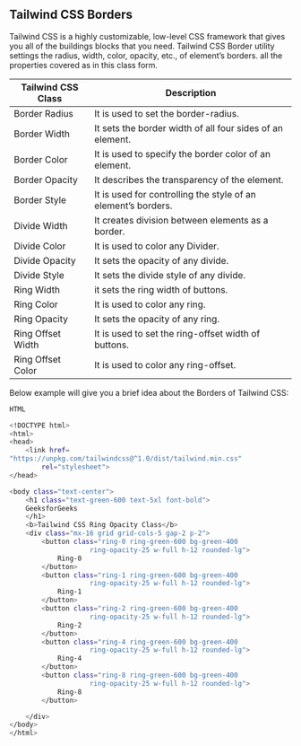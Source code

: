 ## Tailwind CSS Borders

Tailwind CSS is a highly customizable, low-level CSS framework that gives you all of the buildings blocks that you need. Tailwind CSS Border utility settings the radius, width, color, opacity, etc., of element’s borders. all the properties covered as in this class form.

| Tailwind CSS Class | Description |
| ------------------ | ----------- |
| Border Radius | It is used to set the border-radius. |
| Border Width | It sets the border width of all four sides of an element. |
| Border Color | It is used to specify the border color of an element. |
| Border Opacity | It describes the transparency of the element. |
| Border Style | It is used for controlling the style of an element’s borders. |
| Divide Width | It creates division between elements as a border. |
| Divide Color | It is used to color any Divider. |
| Divide Opacity | It sets the opacity of any divide. |
| Divide Style | It sets the divide style of any divide. |
| Ring Width | it sets the ring width of buttons. |
| Ring Color | It is used to color any ring. |
| Ring Opacity | It sets the opacity of any ring. |
| Ring Offset Width | It is used to set the ring-offset width of buttons. |
| Ring Offset Color | It is used to color any ring-offset.|


Below example will give you a brief idea about the Borders of Tailwind CSS:

```bash
HTML

<!DOCTYPE html> 
<html> 
<head> 
	<link href= 
"https://unpkg.com/tailwindcss@^1.0/dist/tailwind.min.css"
		rel="stylesheet"> 
</head> 

<body class="text-center"> 
	<h1 class="text-green-600 text-5xl font-bold"> 
	GeeksforGeeks 
	</h1> 
	<b>Tailwind CSS Ring Opacity Class</b> 
	<div class="mx-16 grid grid-cols-5 gap-2 p-2"> 
		<button class="ring-0 ring-green-600 bg-green-400 
					ring-opacity-25 w-full h-12 rounded-lg"> 
			Ring-0 
		</button> 
		<button class="ring-1 ring-green-600 bg-green-400 
					ring-opacity-25 w-full h-12 rounded-lg"> 
			Ring-1 
		</button> 
		<button class="ring-2 ring-green-600 bg-green-400 
					ring-opacity-25 w-full h-12 rounded-lg"> 
			Ring-2 
		</button> 
		<button class="ring-4 ring-green-600 bg-green-400 
					ring-opacity-25 w-full h-12 rounded-lg"> 
			Ring-4 
		</button> 
		<button class="ring-8 ring-green-600 bg-green-400 
					ring-opacity-25 w-full h-12 rounded-lg"> 
			Ring-8 
		</button> 

	</div> 
</body> 
</html> 
```
